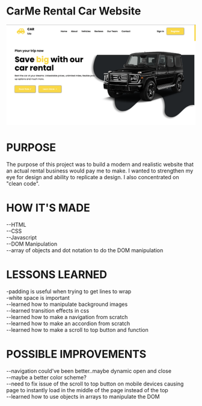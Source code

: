 <h1>CarMe Rental Car Website</h1>
<img src="images/carme pic.png">

<h1>PURPOSE</h1>
The purpose of this project was to build a modern and 
realistic website that an actual rental business would pay me to make. I wanted to strengthen my eye for design and ability to replicate a design. I also concentrated on "clean code". 

<h1>HOW IT'S MADE</h1>
--HTML
<br>
--CSS
<br>
--Javascript
<br>
--DOM Manipulation
<br>
--array of objects and dot notation to do the DOM manipulation
<h1>LESSONS LEARNED</h1>
-padding is useful when trying to get lines to wrap
<br>
-white space is important
<br>
--learned how to manipulate background images
<br>
--learned transition effects in css
<br>
--learned how to make a navigation from scratch
<br>
--learned how to make an accordion from scratch
<br>
--learned how to make a scroll to top button and function
<h1>POSSIBLE IMPROVEMENTS</h1>
--navigation could've been better..maybe dynamic open and close
<br>
--maybe a better color scheme?
<br>
--need to fix issue of the scroll to top button on mobile devices causing page to instantly load in the middle of the page instead of the top
<br>
--learned how to use objects in arrays to manipulate the DOM